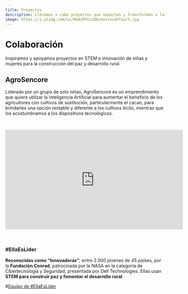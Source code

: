 ```yaml
---
title: Proyectos
description: Llevamos a cabo proyectos que impactan y transforman a las comunidades vulnerables.
image: https://i.ytimg.com/vi/NhA2MfCczOQ/maxresdefault.jpg
---
```

# Colaboración

Inspiramos y apoyamos proyectos en STEM e innovación de niñas y mujeres para la construcción del paz y desarrollo rural.

## AgroSencore

Liderado por un grupo de solo niñas, AgroSencore es un emprendimiento que quiere utilizar la Inteligencia Artificial para aumentar el beneficio de los agricultores con cultivos de sustitución, particularmente el cacao, para brindarles una opción rentable y diferente a los cultivos ilícito, mientras que los acostumbramos a los dispositivos tecnológicos.

<iframe width="560" height="315" src="https://www.youtube-nocookie.com/embed/uyGuhDq_x7I" title="YouTube video player" frameborder="0" allow="accelerometer; autoplay; clipboard-write; encrypted-media; gyroscope; picture-in-picture" allowfullscreen style="margin-left:auto;margin-right:auto;margin-bottom:30px;margin-top:30px;"></iframe>

### #EllaEsLíder

**Reconocidas como “Innovadoras”**, entre 2.000 jóvenes de 45 países, por la **Fundación Conrad**, patrocinada por la NASA en la categoría de Cibertecnología y Seguridad, presentada por Dell Technologies. 
Ellas usan **STEM para construir paz y fomentar el desarrollo rural**.

#[Equipo de #EllaEsLíder](/images/captura-de-pantalla-2022-04-03-a-la-s-3-58-47-p-m.png)